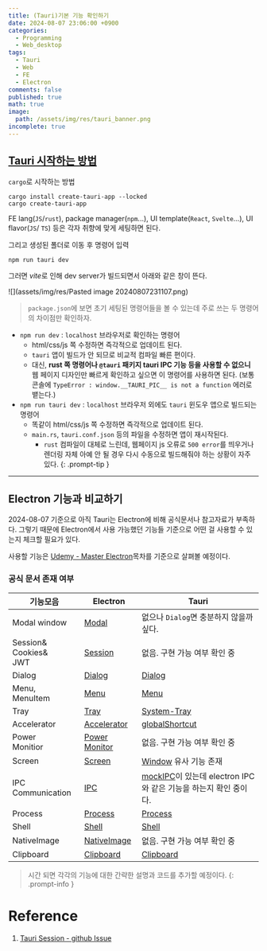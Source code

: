 ```yaml
---
title: (Tauri)기본 기능 확인하기
date: 2024-08-07 23:06:00 +0900
categories:
  - Programming
  - Web_desktop
tags:
  - Tauri
  - Web
  - FE
  - Electron
comments: false
published: true
math: true
image:
  path: /assets/img/res/tauri_banner.png
incomplete: true
---
```

## [Tauri 시작하는 방법](https://tauri.app/ko/v1/guides/getting-started/setup/)
`cargo`로 시작하는 방법
```shell
cargo install create-tauri-app --locked
cargo create-tauri-app
```

FE lang(`JS`/`rust`), package manager(`npm`...), UI template(`React`, `Svelte`...), UI flavor(`JS`/ `TS`) 등은 각자 취향에 맞게 세팅하면 된다.

그리고 생성된 폴더로 이동 후 명령어 입력
```shell
npm run tauri dev
```

그러면 *vite*로 인해 dev server가 빌드되면서 아래와 같은 창이 뜬다.

![](assets/img/res/Pasted image 20240807231107.png)

>`package.json`에 보면 초기 세팅된 명령어들을 볼 수 있는데 주로 쓰는 두 명령어의 차이점만 확인하자.
- `npm run dev` : `localhost` 브라우저로 확인하는 명령어
	- html/css/js 쪽 수정하면 즉각적으로 업데이트 된다.
	-  `tauri` 앱이 빌드가 안 되므로 비교적 컴파일 빠른 편이다.
	- 대신, **rust 쪽 명령어나 `@tauri` 패키지 tauri IPC 기능 등을 사용할 수 없으니** 웹 페이지 디자인만 빠르게 확인하고 싶으면 이 명령어를 사용하면 된다. (보통 콘솔에 `TypeError : window.__TAURI_PIC__ is not a function` 에러로 뱉는다.)
- `npm run tauri dev` : `localhost` 브라우저 외에도 `tauri` 윈도우 앱으로 빌드되는 명령어
	- 똑같이 html/css/js 쪽 수정하면 즉각적으로 업데이트 된다.
	- `main.rs`, `tauri.conf.json` 등의 파일을 수정하면 앱이 재시작된다.
		- `rust` 컴파일이 대체로 느린데, 웹페이지 js 오류로 `500 error`를 띄우거나 렌더링 자체 아예 안 될 경우 다시 수동으로 빌드해줘야 하는 상황이 자주 있다.
{: .prompt-tip }


---
## Electron 기능과 비교하기
2024-08-07 기준으로 아직 Tauri는 Electron에 비해 공식문서나 참고자료가 부족하다. 그렇기 때문에 Electron에서 사용 가능했던 기능들 기준으로 어떤 걸 사용할 수 있는지 체크할 필요가 있다. 

사용할 기능은 [Udemy - Master Electron](https://www.udemy.com/course/master-electron/?couponCode=ST10MT8624)목차를 기준으로 살펴볼 예정이다.

### 공식 문서 존재 여부

| **기능모음**                    | **Electron**                                                                     | **Tauri**                                                                                                  |
| --------------------------- | -------------------------------------------------------------------------------- | ---------------------------------------------------------------------------------------------------------- |
| Modal window                | [Modal](https://www.electronjs.org/docs/latest/api/base-window#modal-windows)    | 없으나 `Dialog`면 충분하지 않을까 싶다.                                                                                 |
| Session&<br>Cookies&<br>JWT | [Session](https://www.electronjs.org/docs/latest/api/session)                    | 없음. 구현 가능 여부 확인 중                                                                                          |
| Dialog                      | [Dialog](https://www.electronjs.org/docs/latest/api/dialog)                      | [Dialog](https://tauri.app/v1/api/js/dialog/)                                                              |
| Menu,<br>MenuItem           | [Menu](https://www.electronjs.org/docs/latest/api/menu#class-menu)               | [Menu](https://tauri.app/v1/guides/features/menu/)                                                         |
| Tray                        | [Tray](https://www.electronjs.org/docs/latest/tutorial/tray)                     | [System-Tray](https://tauri.app/v1/guides/features/system-tray/)                                           |
| Accelerator                 | [Accelerator](https://www.electronjs.org/docs/latest/api/accelerator)            | [globalShortcut](https://tauri.app/v1/api/js/globalshortcut/#shortcuthandler)                              |
| Power<br>Monitior           | [Power Monitor](https://www.electronjs.org/docs/latest/api/power-monitor#events) | 없음. 구현 가능 여부 확인 중                                                                                          |
| Screen                      | [Screen](https://www.electronjs.org/docs/latest/api/screen)                      | [Window](https://tauri.app/v1/api/js/window/#primarymonitor) 유사 기능 존재                                      |
| IPC Communication           | [IPC](https://www.electronjs.org/docs/latest/tutorial/ipc)                       | [mockIPC](https://tauri.app/v1/guides/testing/mocking/#ipc-requests)이 있는데 electron IPC와 같은 기능을 하는지 확인 중이다. |
| Process                     | [Process](https://www.electronjs.org/docs/latest/api/process)                    | [Process](https://tauri.app/v1/api/js/process)                                                             |
| Shell                       | [Shell](https://www.electronjs.org/docs/latest/api/shell)                        | [Shell](https://tauri.app/v1/api/js/shell/)                                                                |
| NativeImage                 | [NativeImage](https://www.electronjs.org/docs/latest/api/native-image)           | 없음. 구현 가능 여부 확인 중                                                                                          |
| Clipboard                   | [Clipboard](https://www.electronjs.org/docs/latest/api/clipboard)                | [Clipboard](https://tauri.app/v1/api/js/clipboard/)                                                        |

> 시간 되면 각각의 기능에 대한 간략한 설명과 코드를 추가할 예정이다. 
{: .prompt-info }



# Reference
1. [Tauri Session - github Issue](https://github.com/tauri-apps/tauri/issues/5356)